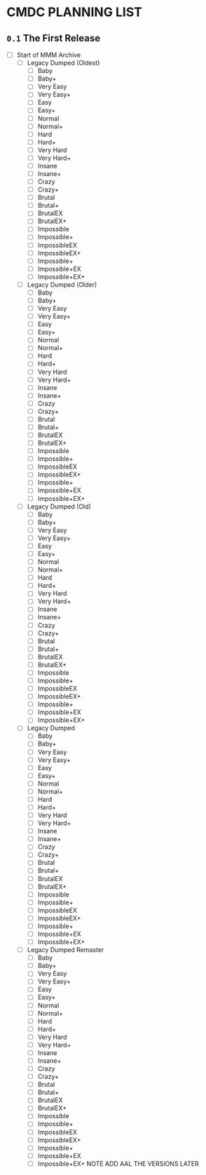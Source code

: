 # CMDC PLANNING LIST

## `0.1` The First Release 
- [ ] Start of MMM Archive
  - [ ] Legacy Dumped (Oldest)
    - [ ] Baby
    - [ ] Baby+
    - [ ] Very Easy
    - [ ] Very Easy+
    - [ ] Easy
    - [ ] Easy+
    - [ ] Normal
    - [ ] Normal+
    - [ ] Hard
    - [ ] Hard+
    - [ ] Very Hard
    - [ ] Very Hard+
    - [ ] Insane
    - [ ] Insane+
    - [ ] Crazy
    - [ ] Crazy+
    - [ ] Brutal
    - [ ] Brutal+
    - [ ] BrutalEX
    - [ ] BrutalEX+
    - [ ] Impossible
    - [ ] Impossible+
    - [ ] ImpossibleEX
    - [ ] ImpossibleEX+
    - [ ] Impossible+
    - [ ] Impossible+EX
    - [ ] Impossible+EX+
  - [ ] Legacy Dumped (Older)
    - [ ] Baby
    - [ ] Baby+
    - [ ] Very Easy
    - [ ] Very Easy+
    - [ ] Easy
    - [ ] Easy+
    - [ ] Normal
    - [ ] Normal+
    - [ ] Hard
    - [ ] Hard+
    - [ ] Very Hard
    - [ ] Very Hard+
    - [ ] Insane
    - [ ] Insane+
    - [ ] Crazy
    - [ ] Crazy+
    - [ ] Brutal
    - [ ] Brutal+
    - [ ] BrutalEX
    - [ ] BrutalEX+
    - [ ] Impossible
    - [ ] Impossible+
    - [ ] ImpossibleEX
    - [ ] ImpossibleEX+
    - [ ] Impossible+
    - [ ] Impossible+EX
    - [ ] Impossible+EX+
  - [ ] Legacy Dumped (Old)
    - [ ] Baby
    - [ ] Baby+
    - [ ] Very Easy
    - [ ] Very Easy+
    - [ ] Easy
    - [ ] Easy+
    - [ ] Normal
    - [ ] Normal+
    - [ ] Hard
    - [ ] Hard+
    - [ ] Very Hard
    - [ ] Very Hard+
    - [ ] Insane
    - [ ] Insane+
    - [ ] Crazy
    - [ ] Crazy+
    - [ ] Brutal
    - [ ] Brutal+
    - [ ] BrutalEX
    - [ ] BrutalEX+
    - [ ] Impossible
    - [ ] Impossible+
    - [ ] ImpossibleEX
    - [ ] ImpossibleEX+
    - [ ] Impossible+
    - [ ] Impossible+EX
    - [ ] Impossible+EX+
  - [ ] Legacy Dumped
    - [ ] Baby
    - [ ] Baby+
    - [ ] Very Easy
    - [ ] Very Easy+
    - [ ] Easy
    - [ ] Easy+
    - [ ] Normal
    - [ ] Normal+
    - [ ] Hard
    - [ ] Hard+
    - [ ] Very Hard
    - [ ] Very Hard+
    - [ ] Insane
    - [ ] Insane+
    - [ ] Crazy
    - [ ] Crazy+
    - [ ] Brutal
    - [ ] Brutal+
    - [ ] BrutalEX
    - [ ] BrutalEX+
    - [ ] Impossible
    - [ ] Impossible+
    - [ ] ImpossibleEX
    - [ ] ImpossibleEX+
    - [ ] Impossible+
    - [ ] Impossible+EX
    - [ ] Impossible+EX+
  - [ ] Legacy Dumped Remaster
    - [ ] Baby
    - [ ] Baby+
    - [ ] Very Easy
    - [ ] Very Easy+
    - [ ] Easy
    - [ ] Easy+
    - [ ] Normal
    - [ ] Normal+
    - [ ] Hard
    - [ ] Hard+
    - [ ] Very Hard
    - [ ] Very Hard+
    - [ ] Insane
    - [ ] Insane+
    - [ ] Crazy
    - [ ] Crazy+
    - [ ] Brutal
    - [ ] Brutal+
    - [ ] BrutalEX
    - [ ] BrutalEX+
    - [ ] Impossible
    - [ ] Impossible+
    - [ ] ImpossibleEX
    - [ ] ImpossibleEX+
    - [ ] Impossible+
    - [ ] Impossible+EX
    - [ ] Impossible+EX+
  NOTE
ADD AAL THE VERSIONS LATER

